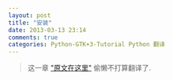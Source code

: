 ```yaml
---
layout: post
title: "安装"
date: 2013-03-13 23:14
comments: true
categories: Python-GTK+3-Tutorial Python 翻译
---
```

> 这一章 ["原文在这里"](http://python-gtk-3-tutorial.readthedocs.org/en/latest/install.html) 
> 偷懒不打算翻译了.
